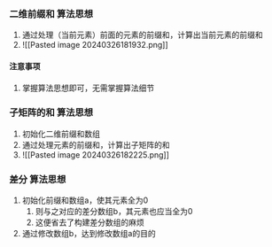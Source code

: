 ### 二维前缀和 算法思想
1. 通过处理（当前元素）前面的元素的前缀和，计算出当前元素的前缀和
2. ![[Pasted image 20240326181932.png]]
#### 注意事项
1. 掌握算法思想即可，无需掌握算法细节
### 子矩阵的和 算法思想
1. 初始化二维前缀和数组
2. 通过处理元素的前缀和，计算出子矩阵的和
3. ![[Pasted image 20240326182225.png]]
### 差分 算法思想
1. 初始化前缀和数组a，使其元素全为0
	1. 则与之对应的差分数组b，其元素也应当全为0
	2. 这便省去了构建差分数组的麻烦
2. 通过修改数组b，达到修改数组a的目的